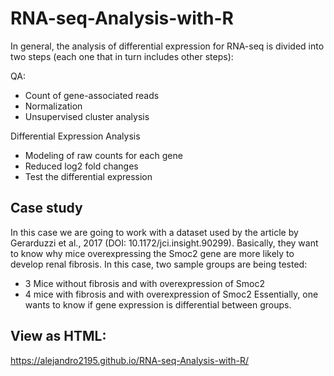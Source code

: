 # RNA-seq-Analysis-with-R

In general, the analysis of differential expression for RNA-seq is divided into two steps (each one that in turn includes other steps):

QA:
- Count of gene-associated reads
- Normalization
- Unsupervised cluster analysis

Differential Expression Analysis
- Modeling of raw counts for each gene
- Reduced log2 fold changes
- Test the differential expression

## Case study

In this case we are going to work with a dataset used by the article by Gerarduzzi et al., 2017 (DOI: 10.1172/jci.insight.90299). Basically, they want to know why mice overexpressing the Smoc2 gene are more likely to develop renal fibrosis. In this case, two sample groups are being tested:
- 3 Mice without fibrosis and with overexpression of Smoc2
- 4 mice with fibrosis and with overexpression of Smoc2
Essentially, one wants to know if gene expression is differential between groups.

## View as HTML:
https://alejandro2195.github.io/RNA-seq-Analysis-with-R/
